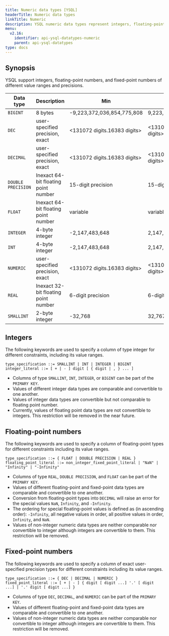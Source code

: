 ```yaml
---
title: Numeric data types [YSQL]
headerTitle: Numeric data types
linkTitle: Numeric
description: YSQL numeric data types represent integers, floating-point numbers, and fixed-point numbers of different value ranges and precisions.
menu:
  v2.16:
    identifier: api-ysql-datatypes-numeric
    parent: api-ysql-datatypes
type: docs
---
```


## Synopsis

YSQL support integers, floating-point numbers, and fixed-point numbers of different value ranges and precisions.

Data type | Description | Min | Max |
----------|-------------|-----|-----|
`BIGINT` | 8 bytes | -9,223,372,036,854,775,808 | 9,223,372,036,854,775,807 |
`DEC` | user-specified precision, exact | <131072 digits.16383 digits> | <131072 digits.16383 digits> |
`DECIMAL` | user-specified precision, exact | <131072 digits.16383 digits> | <131072 digits.16383 digits> |
`DOUBLE PRECISION` | Inexact 64-bit floating point number | 15-digit precision | 15-digit precision|
`FLOAT` | Inexact 64-bit floating point number | variable | variable |
`INTEGER` | 4-byte integer | -2,147,483,648 | 2,147,483,647 |
`INT` | 4-byte integer | -2,147,483,648 | 2,147,483,647 |
`NUMERIC` | user-specified precision, exact | <131072 digits.16383 digits> | <131072 digits.16383 digits> |
`REAL` | Inexact 32-bit floating point number | 6-digit precision | 6-digit precision |
`SMALLINT` | 2-byte integer | -32,768 | 32,767 |

## Integers

The following keywords are used to specify a column of type integer for different constraints, including its value ranges.

```ebnf
type_specification ::= SMALLINT | INT | INTEGER | BIGINT
integer_literal ::= [ + | - ] digit [ { digit | , } ... ]
```

- Columns of type `SMALLINT`, `INT`, `INTEGER`, or `BIGINT` can be part of the `PRIMARY KEY`.
- Values of different integer data types are comparable and convertible to one another.
- Values of integer data types are convertible but not comparable to floating point number.
- Currently, values of floating point data types are not convertible to integers. This restriction will be removed in the near future.

## Floating-point numbers

The following keywords are used to specify a column of floating-point types for different constraints including its value ranges.

```ebnf
type_specification ::= { FLOAT | DOUBLE PRECISION | REAL }
floating_point_literal ::= non_integer_fixed_point_literal | "NaN" | "Infinity" | "-Infinity"
```

- Columns of type `REAL`, `DOUBLE PRECISION`, and `FLOAT` can be part of the `PRIMARY KEY`.
- Values of different floating-point and fixed-point data types are comparable and convertible to one another.
- Conversion from floating-point types into `DECIMAL` will raise an error for the special values `NaN`, `Infinity`, and `-Infinity`.
- The ordering for special floating-point values is defined as (in ascending order): `-Infinity`, all negative values in order, all positive values in order, `Infinity`, and `NaN`.
- Values of non-integer numeric data types are neither comparable nor convertible to integer although integers are convertible to them. This restriction will be removed.

## Fixed-point numbers

The following keywords are used to specify a column of exact user-specified precision types for different constraints including its value ranges.

```ebnf
type_specification ::= { DEC | DECIMAL | NUMERIC }
fixed_point_literal ::= [ + | - ] { digit [ digit ...] '.' [ digit ...] | '.' digit [ digit ...] }
```

- Columns of type `DEC`, `DECIMAL`, and `NUMERIC` can be part of the `PRIMARY KEY`.
- Values of different floating-point and fixed-point data types are comparable and convertible to one another.
- Values of non-integer numeric data types are neither comparable nor convertible to integer although integers are convertible to them. This restriction will be removed.
